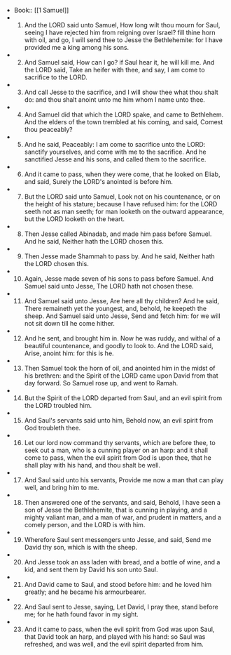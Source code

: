 - Book:: [[1 Samuel]]
- 1. And the LORD said unto Samuel, How long wilt thou mourn for Saul, seeing I have rejected him from reigning over Israel? fill thine horn with oil, and go, I will send thee to Jesse the Bethlehemite: for I have provided me a king among his sons.
- 2. And Samuel said, How can I go? if Saul hear it, he will kill me. And the LORD said, Take an heifer with thee, and say, I am come to sacrifice to the LORD.
- 3. And call Jesse to the sacrifice, and I will show thee what thou shalt do: and thou shalt anoint unto me him whom I name unto thee.
- 4. And Samuel did that which the LORD spake, and came to Bethlehem. And the elders of the town trembled at his coming, and said, Comest thou peaceably?
- 5. And he said, Peaceably: I am come to sacrifice unto the LORD: sanctify yourselves, and come with me to the sacrifice. And he sanctified Jesse and his sons, and called them to the sacrifice.
- 6. And it came to pass, when they were come, that he looked on Eliab, and said, Surely the LORD's anointed is before him.
- 7. But the LORD said unto Samuel, Look not on his countenance, or on the height of his stature; because I have refused him: for the LORD seeth not as man seeth; for man looketh on the outward appearance, but the LORD looketh on the heart.
- 8. Then Jesse called Abinadab, and made him pass before Samuel. And he said, Neither hath the LORD chosen this.
- 9. Then Jesse made Shammah to pass by. And he said, Neither hath the LORD chosen this.
- 10. Again, Jesse made seven of his sons to pass before Samuel. And Samuel said unto Jesse, The LORD hath not chosen these.
- 11. And Samuel said unto Jesse, Are here all thy children? And he said, There remaineth yet the youngest, and, behold, he keepeth the sheep. And Samuel said unto Jesse, Send and fetch him: for we will not sit down till he come hither.
- 12. And he sent, and brought him in. Now he was ruddy, and withal of a beautiful countenance, and goodly to look to. And the LORD said, Arise, anoint him: for this is he.
- 13. Then Samuel took the horn of oil, and anointed him in the midst of his brethren: and the Spirit of the LORD came upon David from that day forward. So Samuel rose up, and went to Ramah.
- 14. But the Spirit of the LORD departed from Saul, and an evil spirit from the LORD troubled him.
- 15. And Saul's servants said unto him, Behold now, an evil spirit from God troubleth thee.
- 16. Let our lord now command thy servants, which are before thee, to seek out a man, who is a cunning player on an harp: and it shall come to pass, when the evil spirit from God is upon thee, that he shall play with his hand, and thou shalt be well.
- 17. And Saul said unto his servants, Provide me now a man that can play well, and bring him to me.
- 18. Then answered one of the servants, and said, Behold, I have seen a son of Jesse the Bethlehemite, that is cunning in playing, and a mighty valiant man, and a man of war, and prudent in matters, and a comely person, and the LORD is with him.
- 19. Wherefore Saul sent messengers unto Jesse, and said, Send me David thy son, which is with the sheep.
- 20. And Jesse took an ass laden with bread, and a bottle of wine, and a kid, and sent them by David his son unto Saul.
- 21. And David came to Saul, and stood before him: and he loved him greatly; and he became his armourbearer.
- 22. And Saul sent to Jesse, saying, Let David, I pray thee, stand before me; for he hath found favor in my sight.
- 23. And it came to pass, when the evil spirit from God was upon Saul, that David took an harp, and played with his hand: so Saul was refreshed, and was well, and the evil spirit departed from him.
